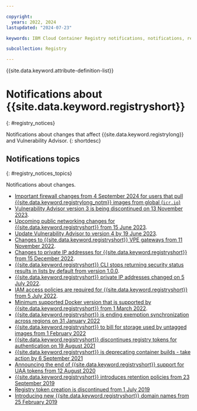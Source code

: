 ```yaml
---

copyright:
  years: 2022, 2024
lastupdated: "2024-07-23"

keywords: IBM Cloud Container Registry notifications, notifications, registry, changes, iam

subcollection: Registry

---
```


{{site.data.keyword.attribute-definition-list}}

# Notifications about {{site.data.keyword.registryshort}}
{: #registry_notices}

Notifications about changes that affect {{site.data.keyword.registrylong}} and Vulnerability Advisor.
{: shortdesc}

## Notifications topics
{: #registry_notices_topics}

Notifications about changes.
- [Important firewall changes from 4 September 2024 for users that pull {{site.data.keyword.registrylong_notm}} images from global (`icr.io`)](/docs/Registry?topic=Registry-registry_notices_firewall)
- [Vulnerability Advisor version 3 is being discontinued on 13 November 2023](/docs/Registry?topic=Registry-registry_notices_va_v3).
- [Upcoming public networking changes for {{site.data.keyword.registryshort}} from 15 June 2023](/docs/Registry?topic=Registry-registry_notices_wildcard_domains).
- [Update Vulnerability Advisor to version 4 by 19 June 2023](/docs/Registry?topic=Registry-registry_notices_va_v4).
- [Changes to {{site.data.keyword.registryshort}} VPE gateways from 11 November 2022](/docs/Registry?topic=Registry-registry_notices_vpe).
- [Changes to private IP addresses for {{site.data.keyword.registryshort}} from 15 December 2022](/docs/Registry?topic=Registry-registry_notices_ip_address).
- [{{site.data.keyword.registryshort}} CLI stops returning security status results in lists by default from version 1.0.0](/docs/Registry?topic=Registry-registry_notices_lists).
- [{{site.data.keyword.registryshort}} private IP addresses changed on 5 July 2022](/docs/Registry?topic=Registry-registry_notices_iam_private_network).
- [IAM access policies are required for {{site.data.keyword.registryshort}} from 5 July 2022](/docs/Registry?topic=Registry-registry_notices_iam_policy).
- [Minimum supported Docker version that is supported by {{site.data.keyword.registryshort}} from 1 March 2022](/docs/Registry?topic=Registry-registry_notices_docker).
- [{{site.data.keyword.registryshort}} is ending exemption synchronization across regions on 31 January 2022](/docs/Registry?topic=Registry-registry_notices_exemptions)
- [{{site.data.keyword.registryshort}} to bill for storage used by untagged images from 1 February 2022](/docs/Registry?topic=Registry-registry_notices_billing)
- [{{site.data.keyword.registryshort}} discontinues registry tokens for authentication on 19 August 2021](/docs/Registry?topic=Registry-registry_notices_token_auth)
- [{{site.data.keyword.registryshort}} is deprecating container builds - take action by 6 September 2021](/docs/Registry?topic=Registry-registry_notices_container_builds)
- [Announcing the end of {{site.data.keyword.registryshort}} support for UAA tokens from 12 August 2020](/docs/Registry?topic=Registry-registry_notices_uaa_token)
- [{{site.data.keyword.registryshort}} introduces retention policies from 23 September 2019](/docs/Registry?topic=Registry-registry_notices_retention)
- [Registry token creation is discontinued from 1 July 2019](/docs/Registry?topic=Registry-registry_notices_token)
- [Introducing new {{site.data.keyword.registryshort}} domain names from 25 February 2019](/docs/Registry?topic=Registry-registry_notices_domain_names)
